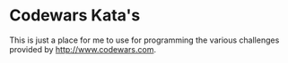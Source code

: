Codewars Kata's
=============

This is just a place for me to use for programming the various challenges provided by http://www.codewars.com.